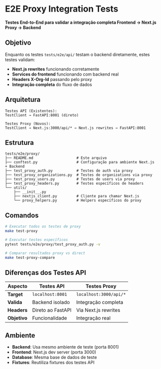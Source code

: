 # E2E Proxy Integration Tests

**Testes End-to-End para validar a integração completa Frontend → Next.js Proxy → Backend**

## Objetivo

Enquanto os testes `tests/e2e/api/` testam o backend diretamente, estes testes validam:

- **Next.js rewrites** funcionando corretamente
- **Services do frontend** funcionando com backend real
- **Headers X-Org-Id** passando pelo proxy
- **Integração completa** do fluxo de dados

## Arquitetura

```
Testes API (Existentes):
TestClient → FastAPI:8001 (direto)

Testes Proxy (Novos):
TestClient → Next.js:3000/api/* → Next.js rewrites → FastAPI:8001
```

## Estrutura

```
tests/e2e/proxy/
├── README.md                    # Este arquivo
├── conftest.py                  # Configuração para ambiente Next.js + Backend
├── test_proxy_auth.py           # Testes de auth via proxy
├── test_proxy_organizations.py  # Testes de organizations via proxy
├── test_proxy_users.py          # Testes de users via proxy
├── test_proxy_headers.py        # Testes específicos de headers
└── utils/
    ├── __init__.py
    ├── nextjs_client.py         # Cliente para chamar Next.js
    └── proxy_helpers.py         # Helpers específicos do proxy
```

## Comandos

```bash
# Executar todos os testes de proxy
make test-proxy

# Executar testes específicos
pytest tests/e2e/proxy/test_proxy_auth.py -v

# Comparar resultados proxy vs direct
make test-proxy-compare
```

## Diferenças dos Testes API

| Aspecto | Testes API | Testes Proxy |
|---------|------------|--------------|
| **Target** | `localhost:8001` | `localhost:3000/api/*` |
| **Valida** | Backend isolado | Integração completa |
| **Headers** | Direto ao FastAPI | Via Next.js rewrites |
| **Objetivo** | Funcionalidade | Integração real |

## Ambiente

- **Backend**: Usa mesmo ambiente de teste (porta 8001)
- **Frontend**: Next.js dev server (porta 3000)
- **Database**: Mesma base de dados de teste
- **Fixtures**: Reutiliza fixtures dos testes API